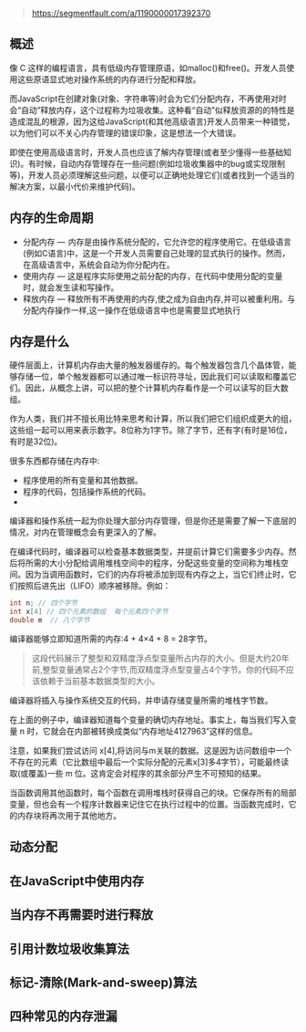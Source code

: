 > https://segmentfault.com/a/1190000017392370

## 概述

像 C 这样的编程语言，具有低级内存管理原语，如malloc()和free()。开发人员使用这些原语显式地对操作系统的内存进行分配和释放。

而JavaScript在创建对象(对象、字符串等)时会为它们分配内存，不再使用对时会“自动”释放内存，这个过程称为垃圾收集。这种看“自动”似释放资源的的特性是造成混乱的根源，因为这给JavaScript(和其他高级语言)开发人员带来一种错觉，以为他们可以不关心内存管理的错误印象，这是想法一个大错误。

即使在使用高级语言时，开发人员也应该了解内存管理(或者至少懂得一些基础知识)。有时候，自动内存管理存在一些问题(例如垃圾收集器中的bug或实现限制等)，开发人员必须理解这些问题，以便可以正确地处理它们(或者找到一个适当的解决方案，以最小代价来维护代码)。

## 内存的生命周期

- 分配内存 —  内存是由操作系统分配的，它允许您的程序使用它。在低级语言(例如C语言)中，这是一个开发人员需要自己处理的显式执行的操作。然而，在高级语言中，系统会自动为你分配内在。
- 使用内存 — 这是程序实际使用之前分配的内存，在代码中使用分配的变量时，就会发生读和写操作。
- 释放内存 — 释放所有不再使用的内存,使之成为自由内存,并可以被重利用。与分配内存操作一样,这一操作在低级语言中也是需要显式地执行

## 内存是什么

硬件层面上，计算机内存由大量的触发器缓存的。每个触发器包含几个晶体管，能够存储一位，单个触发器都可以通过唯一标识符寻址，因此我们可以读取和覆盖它们。因此，从概念上讲，可以把的整个计算机内存看作是一个可以读写的巨大数组。

作为人类，我们并不擅长用比特来思考和计算，所以我们把它们组织成更大的组，这些组一起可以用来表示数字。8位称为1字节。除了字节，还有字(有时是16位，有时是32位)。

很多东西都存储在内存中:

- 程序使用的所有变量和其他数据。
- 程序的代码，包括操作系统的代码。
- 
编译器和操作系统一起为你处理大部分内存管理，但是你还是需要了解一下底层的情况，对内在管理概念会有更深入的了解。

在编译代码时，编译器可以检查基本数据类型，并提前计算它们需要多少内存。然后将所需的大小分配给调用堆栈空间中的程序，分配这些变量的空间称为堆栈空间。因为当调用函数时，它们的内存将被添加到现有内存之上，当它们终止时，它们按照后进先出（LIFO）顺序被移除。例如：
```c
int n; // 四个字节
int x[4] // 四个元素的数组  每个元素四个字节
double m  // 八个字节
```
编译器能够立即知道所需的内存:4 + 4×4 + 8 = 28字节。

>这段代码展示了整型和双精度浮点型变量所占内存的大小。但是大约20年前,整型变量通常占2个字节,而双精度浮点型变量占4个字节。你的代码不应该依赖于当前基本数据类型的大小。

编译器将插入与操作系统交互的代码，并申请存储变量所需的堆栈字节数。

在上面的例子中，编译器知道每个变量的确切内存地址。事实上，每当我们写入变量 n 时，它就会在内部被转换成类似“内存地址4127963”这样的信息。

注意，如果我们尝试访问 x[4],将访问与m关联的数据。这是因为访问数组中一个不存在的元素（它比数组中最后一个实际分配的元素x[3]多4字节），可能最终读取(或覆盖)一些 m 位。这肯定会对程序的其余部分产生不可预知的结果。

当函数调用其他函数时，每个函数在调用堆栈时获得自己的块。它保存所有的局部变量，但也会有一个程序计数器来记住它在执行过程中的位置。当函数完成时，它的内存块将再次用于其他地方。

## 动态分配

## 在JavaScript中使用内存

## 当内存不再需要时进行释放

## 引用计数垃圾收集算法
## 标记-清除(Mark-and-sweep)算法
## 四种常见的内存泄漏